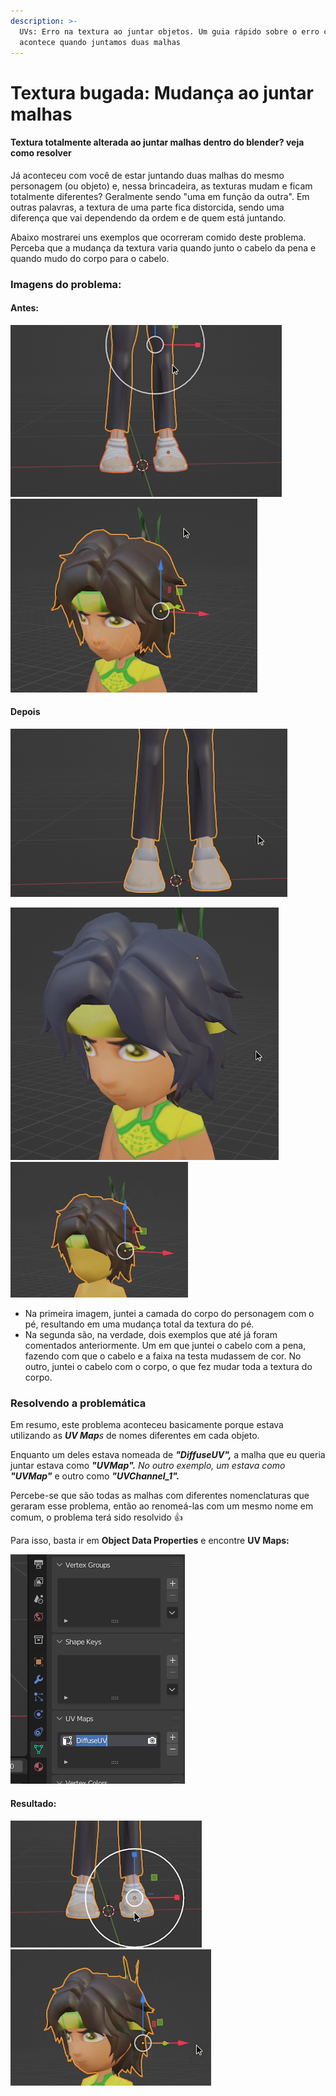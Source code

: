 ```yaml
---
description: >-
  UVs: Erro na textura ao juntar objetos. Um guia rápido sobre o erro comum que
  acontece quando juntamos duas malhas
---
```


# Textura bugada: Mudança ao juntar malhas

#### Textura totalmente alterada ao juntar malhas dentro do blender? veja como resolver

Já aconteceu com você de estar juntando duas malhas do mesmo personagem (ou objeto) e, nessa brincadeira, as texturas mudam e ficam totalmente diferentes? Geralmente sendo "uma em função da outra". Em outras palavras, a textura de uma parte fica distorcida, sendo uma diferença que vai dependendo da ordem e de quem está juntando.

Abaixo mostrarei uns exemplos que ocorreram comido deste problema. Perceba que a mudança da textura varia quando junto o cabelo da pena e quando mudo do corpo para o cabelo.&#x20;

### Imagens do problema:

#### Antes:

<img src="../../../../.gitbook/assets/image (6).png" alt="" data-size="original"><img src="../../../../.gitbook/assets/image (7).png" alt="" data-size="original">



#### Depois

<img src="../../../../.gitbook/assets/image (10).png" alt="" data-size="original">

<img src="../../../../.gitbook/assets/image (4).png" alt="" data-size="original"><img src="../../../../.gitbook/assets/image.png" alt="" data-size="original">

* Na primeira imagem, juntei a camada do corpo do personagem com o pé, resultando em uma mudança total da textura do pé.
* Na segunda são, na verdade, dois exemplos que até já foram comentados anteriormente. Um em que juntei o cabelo com a pena, fazendo com que o cabelo e a faixa na testa mudassem de cor. No outro, juntei o cabelo com o corpo, o que fez mudar toda a textura do corpo.

### Resolvendo a problemática

Em resumo, este problema aconteceu basicamente porque estava utilizando as _**UV Map**s_ de nomes diferentes em cada objeto.

Enquanto um deles estava nomeada de _**"DiffuseUV",**_ a malha que eu queria juntar estava como _**"UVMap".**  No outro exemplo, um estava como **"UVMap"**_ e outro como _**"UVChannel\_1".**_&#x20;

Percebe-se que são todas as malhas com diferentes nomenclaturas que geraram esse problema, então ao renomeá-las com um mesmo nome em comum, o problema terá sido resolvido :thumbsup:

Para isso, basta ir em **Object Data Properties** e encontre **UV Maps:**

![](<../../../../.gitbook/assets/image (17).png>)

#### Resultado:

<img src="../../../../.gitbook/assets/image (15).png" alt="" data-size="original"><img src="../../../../.gitbook/assets/image (1).png" alt="" data-size="original">
